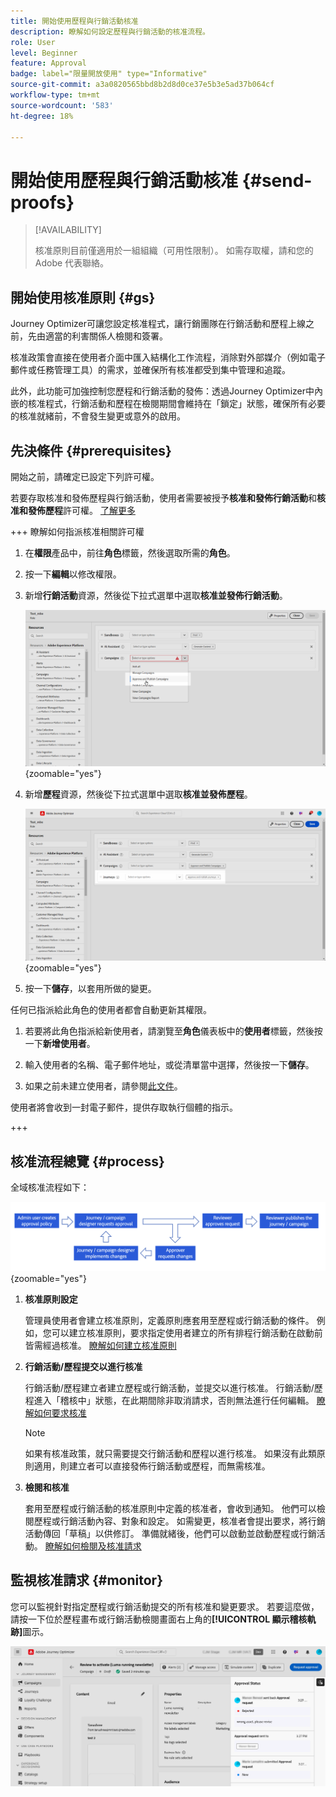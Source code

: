 ```yaml
---
title: 開始使用歷程與行銷活動核准
description: 瞭解如何設定歷程與行銷活動的核准流程。
role: User
level: Beginner
feature: Approval
badge: label="限量開放使用" type="Informative"
source-git-commit: a3a0820565bbd8b2d8d0ce37e5b3e5ad37b064cf
workflow-type: tm+mt
source-wordcount: '583'
ht-degree: 18%

---
```



# 開始使用歷程與行銷活動核准 {#send-proofs}

>[!AVAILABILITY]
>
> 核准原則目前僅適用於一組組織（可用性限制）。 如需存取權，請和您的 Adobe 代表聯絡。

## 開始使用核准原則 {#gs}

Journey Optimizer可讓您設定核准程式，讓行銷團隊在行銷活動和歷程上線之前，先由適當的利害關係人檢閱和簽署。

核准政策會直接在使用者介面中匯入結構化工作流程，消除對外部媒介（例如電子郵件或任務管理工具）的需求，並確保所有核准都受到集中管理和追蹤。

此外，此功能可加強控制您歷程和行銷活動的發佈：透過Journey Optimizer中內嵌的核准程式，行銷活動和歷程在檢閱期間會維持在「鎖定」狀態，確保所有必要的核准就緒前，不會發生變更或意外的啟用。

## 先決條件 {#prerequisites}

開始之前，請確定已設定下列許可權。

若要存取核准和發佈歷程與行銷活動，使用者需要被授予&#x200B;**核准和發佈行銷活動**&#x200B;和&#x200B;**核准和發佈歷程**&#x200B;許可權。 [了解更多](../administration/permissions.md)

+++  瞭解如何指派核准相關許可權

1. 在&#x200B;**權限**&#x200B;產品中，前往&#x200B;**角色**&#x200B;標籤，然後選取所需的&#x200B;**角色**。

1. 按一下&#x200B;**編輯**&#x200B;以修改權限。

1. 新增&#x200B;**行銷活動**&#x200B;資源，然後從下拉式選單中選取&#x200B;**核准並發佈行銷活動**。

   ![](assets/permissions_approval.png){zoomable="yes"}

1. 新增&#x200B;**歷程**&#x200B;資源，然後從下拉式選單中選取&#x200B;**核准並發佈歷程**。

   ![](assets/permissions_approval_2.png){zoomable="yes"}

1. 按一下&#x200B;**儲存**，以套用所做的變更。

任何已指派給此角色的使用者都會自動更新其權限。

1. 若要將此角色指派給新使用者，請瀏覽至&#x200B;**角色**&#x200B;儀表板中的&#x200B;**使用者**&#x200B;標籤，然後按一下&#x200B;**新增使用者**。

1. 輸入使用者的名稱、電子郵件地址，或從清單當中選擇，然後按一下&#x200B;**儲存**。

1. 如果之前未建立使用者，請參閱[此文件](https://experienceleague.adobe.com/zh-hant/docs/experience-platform/access-control/abac/permissions-ui/users)。

使用者將會收到一封電子郵件，提供存取執行個體的指示。

+++

## 核准流程總覽 {#process}

全域核准流程如下：

![](assets/approval-process.png){zoomable="yes"}

1. **核准原則設定**

   管理員使用者會建立核准原則，定義原則應套用至歷程或行銷活動的條件。 例如，您可以建立核准原則，要求指定使用者建立的所有排程行銷活動在啟動前皆需經過核准。 [瞭解如何建立核准原則](approval-policies.md)

1. **行銷活動/歷程提交以進行核准**

   行銷活動/歷程建立者建立歷程或行銷活動，並提交以進行核准。 行銷活動/歷程進入「稽核中」狀態，在此期間除非取消請求，否則無法進行任何編輯。 [瞭解如何要求核准](request-approval.md)

   >[!NOTE]
   >
   >如果有核准政策，就只需要提交行銷活動和歷程以進行核准。 如果沒有此類原則適用，則建立者可以直接發佈行銷活動或歷程，而無需核准。

1. **檢閱和核准**

   套用至歷程或行銷活動的核准原則中定義的核准者，會收到通知。 他們可以檢閱歷程或行銷活動內容、對象和設定。 如需變更，核准者會提出要求，將行銷活動傳回「草稿」以供修訂。 準備就緒後，他們可以啟動並啟動歷程或行銷活動。 [瞭解如何檢閱及核准請求](review-approve-request.md)

## 監視核准請求 {#monitor}

您可以監視針對指定歷程或行銷活動提交的所有核准和變更要求。 若要這麼做，請按一下位於歷程畫布或行銷活動檢閱畫面右上角的&#x200B;**[!UICONTROL 顯示稽核軌跡]**&#x200B;圖示。

![](assets/monitor-requests.png)
